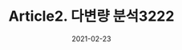 ---
title:  "Article2. 다변량 분석3222"

categories:
  - 빅데이터 분석 기사
tags: 
  - Part3. 빅데이터 모델링
  - Chapter2. 분석기법 적용
  - Section2. 고급 분석기법
  - Article2. 다변량 분석

toc: true
toc_sticky: true
 
date: 2021-02-23
last_modified_at: 2021-02-25
---